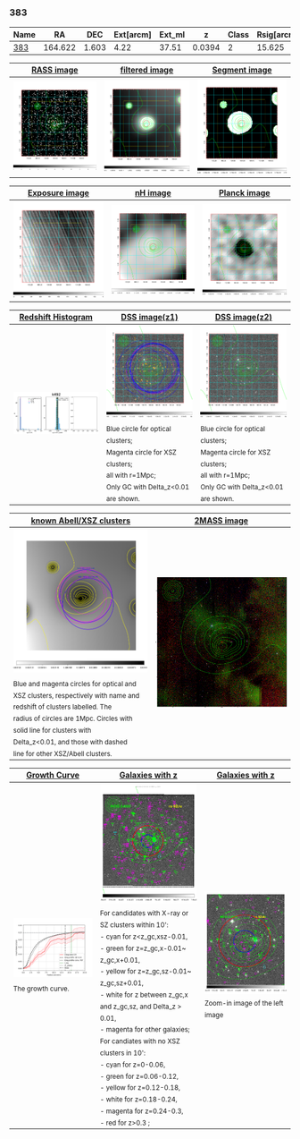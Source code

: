 <div STYLE="page-break-after: always;"></div>

### 383

|Name          |RA          |DEC      | Ext[arcm] | Ext_ml | z    | Class| Rsig[arcmin] | CRsig[c/s] | CR500[c/s] | R500[Mpc] |L500[erg/s]|F500[erg/s/cm^2]| M500[Msun]|Tx[keV]|beta|GC(XSZ,Delta_z<0.01)| GC(OPT,Delta_z<0.01)|GC|alias|
|--------------|------------|------------|---|---|-----------|--------|------|------|----|----|----|----|----|----|----|----|----|----|---|
|[383](script/383.md)     | 164.622       | 1.603       | 4.22    | 37.51   | 0.0394 | 2   | 15.625 |0.248 |0.243 |0.642 |1.510e+43 |4.176e-12 |7.807e+13 |1.860 |0.838 |MCXC, |Wen, N, |MCXC, |k492|

|[RASS image](../image/383/383_img.pdf)|[filtered image](../image/383/383_fil.pdf)|[Segment image](../image/383/383_seg.pdf)|
|-------------------|--------------------|-------------------|
| <img src="../image/383/383_img.png" width="300">  | <img src="../image/383/383_fil.png" width="300">   | <img src="../image/383/383_seg.png" width="300">  |

|[Exposure image](../image/383/383_mex.pdf)| [nH image](../image/383/383_nh.pdf)| [Planck image](../image/383/383_p.pdf)|
|-------------------|--------------------|-------------------|
|<img src="../image/383/383_mex.png" width="300">   | <img src="../image/383/383_nh.png" width="300">    | <img src="../image/383/383_p.png" width="300"> |

|[Redshift Histogram](../image/383/383_zg.pdf) | [DSS image(z1)](../image/383/383_dss_z1.pdf)      |  [DSS image(z2)](../image/383/383_dss_z2.pdf)    |
|-------------------|--------------------|-------------------|
|<img src="../image/383/383_zg.png" width="300"> |<img src="../image/383/383_dss_z1.png" width="300"> <sub><br>Blue circle for optical clusters; <br>Magenta circle for XSZ clusters; <br>all with r=1Mpc; <br>Only GC with Delta_z<0.01 are shown. </sub>| <img src="../image/383/383_dss_z2.png" width="300"><sub><br>Blue circle for optical clusters; <br>Magenta circle for XSZ clusters; <br>all with r=1Mpc; <br>Only GC with Delta_z<0.01 are shown. </sub> |

|[known Abell/XSZ clusters](../image/383/383_m.pdf) | [2MASS image](../image/383/383_2mass.pdf)      |
|-------------------|-------------------|
|<img src=../image/383/383_m.png width="300"> <sub><br>Blue and magenta circles for optical and <br>XSZ clusters, respectively with name and <br>redshift of clusters labelled. The <br>radius of circles are 1Mpc. Circles with <br>solid line for clusters with <br>Delta_z<0.01, and those with dashed <br>line for other XSZ/Abell clusters.        </sub>|<img src="../image/383/383_2mass.png" width="300">  |

|[Growth Curve](../image/383/383_gca_all.png) |[Galaxies with z](../image/383/383_opt_ned.pdf) |[Galaxies with z](../image/383/383_opt_ned_zoom.pdf) |
|-------------------|-------------------|-------------------|
| <img src="../image/383/383_gca_all.png" width="300"> <sub><br>The growth curve.</sub>| <img src=../image/383/383_opt_ned.png width="300"> <br><sub> For candidates with X-ray or SZ clusters within 10': <br> - cyan for z<z_gc,xsz-0.01, <br> - green for z=z_gc,x-0.01~ z_gc,x+0.01, <br> - yellow for z=z_gc,sz-0.01~ z_gc,sz+0.01, <br> - white for z between z_gc,x and z_gc,sz, and Delta_z > 0.01, <br> - magenta for other galaxies; <br>For candiates with no XSZ clusters in 10': <br> - cyan for z=0-0.06, <br> - green for z=0.06-0.12, <br> - yellow for z=0.12-0.18, <br> - white for z=0.18-0.24, <br> - magenta for z=0.24-0.3, <br> - red for z>0.3 ;  </sub>|<img src=../image/383/383_opt_ned_zoom.png width="300">  <br><sub> Zoom-in image of the left image</sub>|





